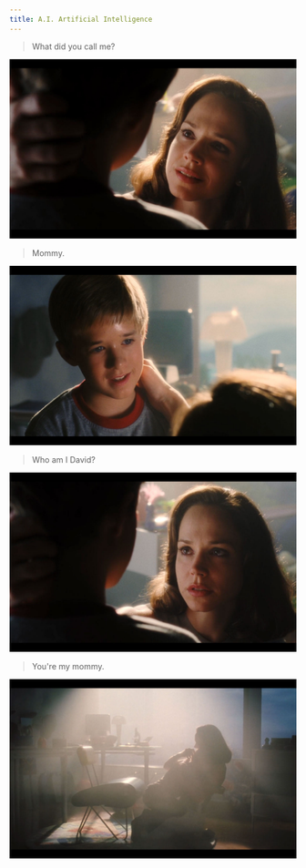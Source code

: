 ```yaml
---
title: A.I. Artificial Intelligence
---
```


> What did you call me?

![1](./1.jpg)

> Mommy.

![2](./2.jpg)

> Who am I David?

![3](./3.jpg)

> You're my mommy.

![4](./4.jpg)
